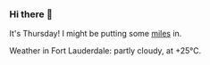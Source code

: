 ### Hi there :wave:

It's Thursday! I might be putting some [miles](https://www.strava.com/athletes/889963) in.

Weather in Fort Lauderdale: partly cloudy, at +25°C.

